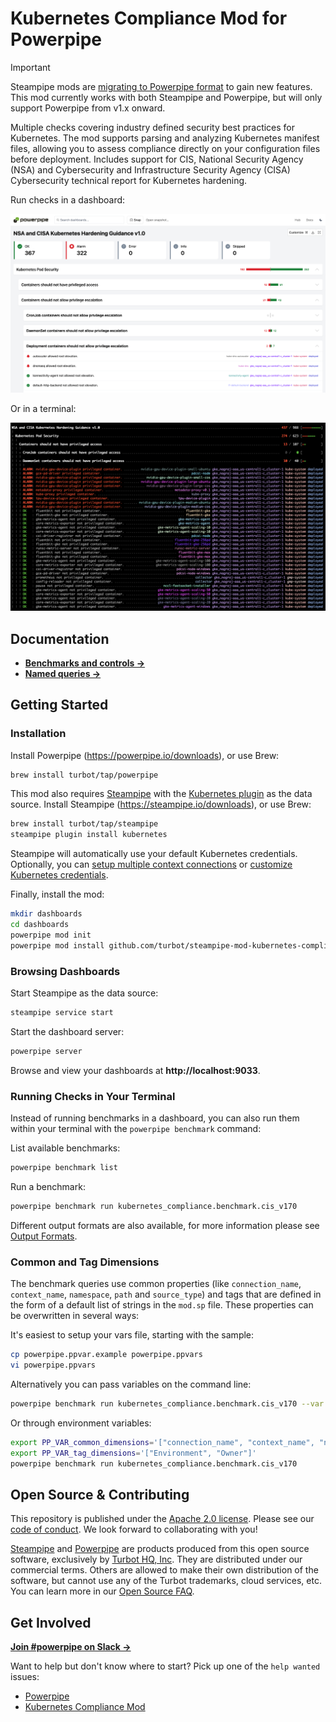 # Kubernetes Compliance Mod for Powerpipe

> [!IMPORTANT]
> Steampipe mods are [migrating to Powerpipe format](https://powerpipe.io) to gain new features. This mod currently works with both Steampipe and Powerpipe, but will only support Powerpipe from v1.x onward.

Multiple checks covering industry defined security best practices for Kubernetes. The mod supports parsing and analyzing Kubernetes manifest files, allowing you to assess compliance directly on your configuration files before deployment. Includes support for CIS, National Security Agency (NSA) and Cybersecurity and Infrastructure Security Agency (CISA) Cybersecurity technical report for Kubernetes hardening.

Run checks in a dashboard:
<!-- ![image](https://raw.githubusercontent.com/turbot/steampipe-mod-kubernetes-compliance/main/docs/kubernetes_nsa_csa_v1.png) -->
![image](https://raw.githubusercontent.com/turbot/steampipe-mod-kubernetes-compliance/add-new-checks/docs/kubernetes_nsa_csa_v1.png)

Or in a terminal:
<!-- ![image](https://raw.githubusercontent.com/turbot/steampipe-mod-kubernetes-compliance/main/docs/kubernetes-compliance-mod-console-output.png) -->
![image](https://raw.githubusercontent.com/turbot/steampipe-mod-kubernetes-compliance/add-new-checks/docs/kubernetes-compliance-mod-console-output.png)

## Documentation

- **[Benchmarks and controls →](https://hub.powerpipe.io/mods/turbot/kubernetes_compliance/controls)**
- **[Named queries →](https://hub.powerpipe.io/mods/turbot/kubernetes_compliance/queries)**

## Getting Started

### Installation

Install Powerpipe (https://powerpipe.io/downloads), or use Brew:

```sh
brew install turbot/tap/powerpipe
```

This mod also requires [Steampipe](https://steampipe.io) with the [Kubernetes plugin](https://hub.steampipe.io/plugins/turbot/kubernetes) as the data source. Install Steampipe (https://steampipe.io/downloads), or use Brew:

```sh
brew install turbot/tap/steampipe
steampipe plugin install kubernetes
```

Steampipe will automatically use your default Kubernetes credentials. Optionally, you can [setup multiple context connections](https://hub.steampipe.io/plugins/turbot/kubernetes#multiple-context-connections) or [customize Kubernetes credentials](https://hub.steampipe.io/plugins/turbot/kubernetes#configuring-kubernetes-cluster-credentials).

Finally, install the mod:

```sh
mkdir dashboards
cd dashboards
powerpipe mod init
powerpipe mod install github.com/turbot/steampipe-mod-kubernetes-compliance
```

### Browsing Dashboards

Start Steampipe as the data source:

```sh
steampipe service start
```

Start the dashboard server:

```sh
powerpipe server
```

Browse and view your dashboards at **http://localhost:9033**.

### Running Checks in Your Terminal

Instead of running benchmarks in a dashboard, you can also run them within your
terminal with the `powerpipe benchmark` command:

List available benchmarks:

```sh
powerpipe benchmark list
```

Run a benchmark:

```sh
powerpipe benchmark run kubernetes_compliance.benchmark.cis_v170
```

Different output formats are also available, for more information please see
[Output Formats](https://powerpipe.io/docs/reference/cli/benchmark#output-formats).

### Common and Tag Dimensions

The benchmark queries use common properties (like `connection_name`, `context_name`, `namespace`, `path` and `source_type`) and tags that are defined in the form of a default list of strings in the `mod.sp` file. These properties can be overwritten in several ways:

It's easiest to setup your vars file, starting with the sample:

```sh
cp powerpipe.ppvar.example powerpipe.ppvars
vi powerpipe.ppvars
```

Alternatively you can pass variables on the command line:

```sh
powerpipe benchmark run kubernetes_compliance.benchmark.cis_v170 --var 'tag_dimensions=["Environment", "Owner"]'
```

Or through environment variables:

```sh
export PP_VAR_common_dimensions='["connection_name", "context_name", "namespace", "path", "source_type"]'
export PP_VAR_tag_dimensions='["Environment", "Owner"]'
powerpipe benchmark run kubernetes_compliance.benchmark.cis_v170
```

## Open Source & Contributing

This repository is published under the [Apache 2.0 license](https://www.apache.org/licenses/LICENSE-2.0). Please see our [code of conduct](https://github.com/turbot/.github/blob/main/CODE_OF_CONDUCT.md). We look forward to collaborating with you!

[Steampipe](https://steampipe.io) and [Powerpipe](https://powerpipe.io) are products produced from this open source software, exclusively by [Turbot HQ, Inc](https://turbot.com). They are distributed under our commercial terms. Others are allowed to make their own distribution of the software, but cannot use any of the Turbot trademarks, cloud services, etc. You can learn more in our [Open Source FAQ](https://turbot.com/open-source).

## Get Involved

**[Join #powerpipe on Slack →](https://turbot.com/community/join)**

Want to help but don't know where to start? Pick up one of the `help wanted` issues:

- [Powerpipe](https://github.com/turbot/powerpipe/labels/help%20wanted)
- [Kubernetes Compliance Mod](https://github.com/turbot/steampipe-mod-kubernetes-compliance/labels/help%20wanted)

